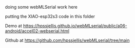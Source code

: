 doing some webMLSerial work here


putting the XIAO-esp32s3 code in this folder



Demo at   https://hpssjellis.github.io/webMLserial/public/a06-android/accel02-webserial.html

Github at   https://github.com/hpssjellis/webMLserial/tree/main
